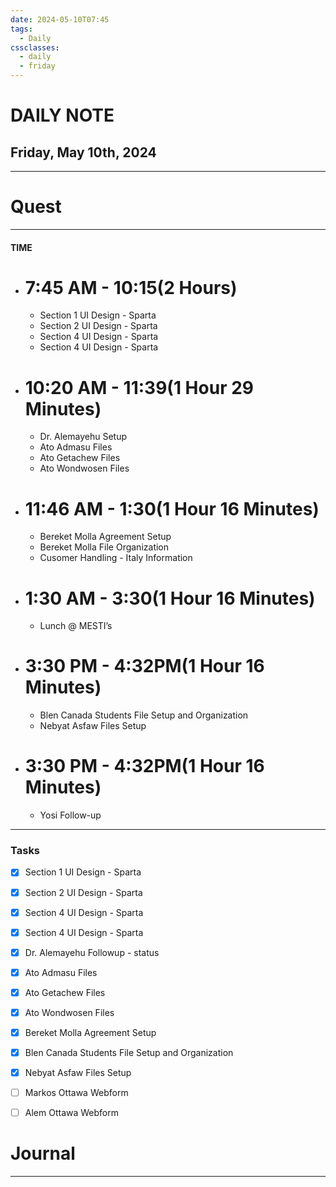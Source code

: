 ```yaml
---
date: 2024-05-10T07:45
tags:
  - Daily
cssclasses:
  - daily
  - friday
---
```

# DAILY NOTE
## Friday, May 10th, 2024
***
# Quest
---
#### TIME
- # 7:45 AM - 10:15(2 Hours)
	- Section 1 UI Design - Sparta
	- Section 2 UI Design - Sparta
	- Section 4 UI Design - Sparta
	- Section 4 UI Design - Sparta

- # 10:20 AM - 11:39(1 Hour 29 Minutes)
	- Dr. Alemayehu Setup
	- Ato Admasu Files
	- Ato Getachew Files
	- Ato Wondwosen Files


- # 11:46 AM - 1:30(1 Hour 16 Minutes)
	- Bereket Molla Agreement Setup
	- Bereket Molla File Organization
	- Cusomer Handling - Italy Information

- # 1:30 AM - 3:30(1 Hour 16 Minutes)
	- Lunch @ MESTI’s


- # 3:30 PM - 4:32PM(1 Hour 16 Minutes)
	- Blen Canada Students File Setup and Organization
	- Nebyat Asfaw Files Setup


- # 3:30 PM - 4:32PM(1 Hour 16 Minutes)
	- Yosi Follow-up 

***
### Tasks
- [x] Section 1 UI Design - Sparta
- [x] Section 2 UI Design - Sparta
- [x] Section 4 UI Design - Sparta
- [x] Section 4 UI Design - Sparta
- [x] Dr. Alemayehu Followup - status
- [x] Ato Admasu Files
- [x] Ato Getachew Files
- [x] Ato Wondwosen Files
- [x] Bereket Molla Agreement Setup
- [x] Blen Canada Students File Setup and Organization
- [x] Nebyat Asfaw Files Setup
- [ ] Markos Ottawa Webform
- [ ] Alem Ottawa Webform




# Journal
---
